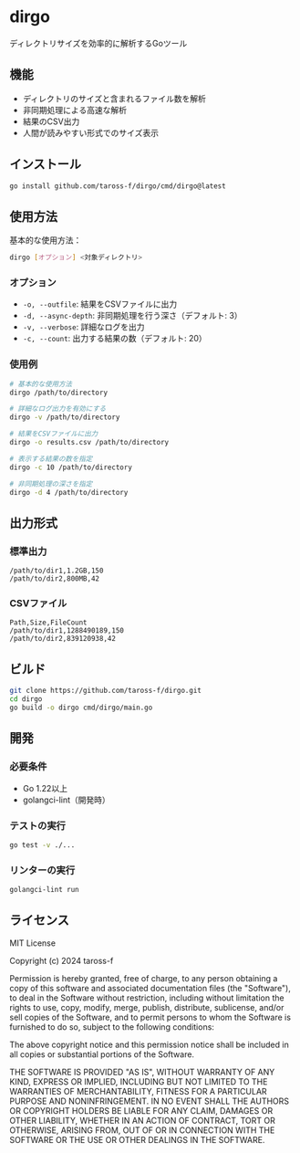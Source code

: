 # dirgo

ディレクトリサイズを効率的に解析するGoツール

## 機能

- ディレクトリのサイズと含まれるファイル数を解析
- 非同期処理による高速な解析
- 結果のCSV出力
- 人間が読みやすい形式でのサイズ表示

## インストール

```bash
go install github.com/taross-f/dirgo/cmd/dirgo@latest
```

## 使用方法

基本的な使用方法：

```bash
dirgo [オプション] <対象ディレクトリ>
```

### オプション

- `-o, --outfile`: 結果をCSVファイルに出力
- `-d, --async-depth`: 非同期処理を行う深さ（デフォルト: 3）
- `-v, --verbose`: 詳細なログを出力
- `-c, --count`: 出力する結果の数（デフォルト: 20）

### 使用例

```bash
# 基本的な使用方法
dirgo /path/to/directory

# 詳細なログ出力を有効にする
dirgo -v /path/to/directory

# 結果をCSVファイルに出力
dirgo -o results.csv /path/to/directory

# 表示する結果の数を指定
dirgo -c 10 /path/to/directory

# 非同期処理の深さを指定
dirgo -d 4 /path/to/directory
```

## 出力形式

### 標準出力
```
/path/to/dir1,1.2GB,150
/path/to/dir2,800MB,42
```

### CSVファイル
```csv
Path,Size,FileCount
/path/to/dir1,1288490189,150
/path/to/dir2,839120938,42
```

## ビルド

```bash
git clone https://github.com/taross-f/dirgo.git
cd dirgo
go build -o dirgo cmd/dirgo/main.go
```

## 開発

### 必要条件

- Go 1.22以上
- golangci-lint（開発時）

### テストの実行

```bash
go test -v ./...
```

### リンターの実行

```bash
golangci-lint run
```

## ライセンス

MIT License

Copyright (c) 2024 taross-f

Permission is hereby granted, free of charge, to any person obtaining a copy
of this software and associated documentation files (the "Software"), to deal
in the Software without restriction, including without limitation the rights
to use, copy, modify, merge, publish, distribute, sublicense, and/or sell
copies of the Software, and to permit persons to whom the Software is
furnished to do so, subject to the following conditions:

The above copyright notice and this permission notice shall be included in all
copies or substantial portions of the Software.

THE SOFTWARE IS PROVIDED "AS IS", WITHOUT WARRANTY OF ANY KIND, EXPRESS OR
IMPLIED, INCLUDING BUT NOT LIMITED TO THE WARRANTIES OF MERCHANTABILITY,
FITNESS FOR A PARTICULAR PURPOSE AND NONINFRINGEMENT. IN NO EVENT SHALL THE
AUTHORS OR COPYRIGHT HOLDERS BE LIABLE FOR ANY CLAIM, DAMAGES OR OTHER
LIABILITY, WHETHER IN AN ACTION OF CONTRACT, TORT OR OTHERWISE, ARISING FROM,
OUT OF OR IN CONNECTION WITH THE SOFTWARE OR THE USE OR OTHER DEALINGS IN THE
SOFTWARE.



